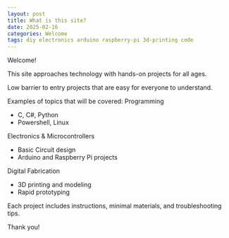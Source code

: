 ```yaml
---
layout: post
title: What is this site?
date: 2025-02-16
categories: Welcome
tags: diy electronics arduino raspberry-pi 3d-printing code
---
```


Welcome!

This site approaches technology with hands-on projects for all ages.

Low barrier to entry projects that are easy for everyone to understand.

Examples of topics that will be covered:
Programming
- C, C#, Python
- Powershell, Linux

Electronics & Microcontrollers
- Basic Circuit design
- Arduino and Raspberry Pi projects

Digital Fabrication
- 3D printing and modeling
- Rapid prototyping

Each project includes instructions, minimal materials, and troubleshooting tips.

Thank you!

